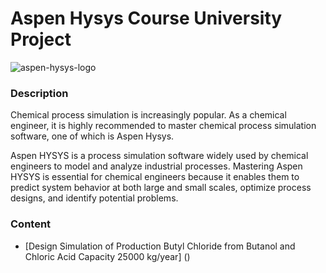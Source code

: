 # Aspen Hysys Course University Project

![aspen-hysys-logo](https://seeklogo.com/images/A/aspentech-hysys-logo-E4ED7F1AE9-seeklogo.com.png)

### Description

Chemical process simulation is increasingly popular. As a chemical engineer, it is highly recommended to master chemical process simulation software, one of which is Aspen Hysys.

Aspen HYSYS is a process simulation software widely used by chemical engineers to model and analyze industrial processes. Mastering Aspen HYSYS is essential for chemical engineers because it enables them to predict system behavior at both large and small scales, optimize process designs, and identify potential problems.


### Content

- [Design Simulation of Production Butyl Chloride from Butanol and Chloric Acid Capacity 25000 kg/year] ()


